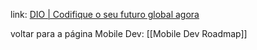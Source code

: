 
link: [DIO | Codifique o seu futuro global agora](https://web.dio.me/track/formacao-swift-and-ios-experience)

voltar para a página Mobile Dev: [[Mobile Dev Roadmap]]
